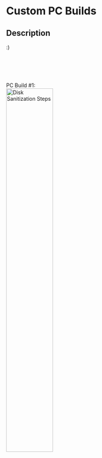 <h1>Custom PC Builds</h1>

<h2>Description</h2>
:)
<br />
<br />
<br />
<br />
<br />
<br />
PC Build #1: <br/>
<img src="https://github.com/Yagoobz/CustomPCBuilds/assets/145611184/70aa943c-2c96-4b7a-a410-188eafe65470" height="50%" width="50%" alt="Disk Sanitization Steps"/>

